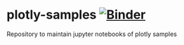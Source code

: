 # plotly-samples [![Binder](https://mybinder.org/badge_logo.svg)](https://mybinder.org/v2/gh/rmodi6/plotly-samples/master)
Repository to maintain jupyter notebooks of plotly samples
